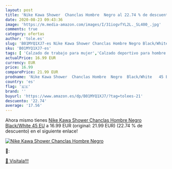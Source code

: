 ```yaml
---
layout: post
title: 'Nike Kawa Shower  Chanclas Hombre  Negro al 22.74 % de descuento'
date: 2020-08-23 09:43:36
image: 'https://m.media-amazon.com/images/I/31iogvfYL2L._SL400_.jpg'
comments: true
category: ofertas
author: 'tole.es'
slug: 'B01MYQ1XJ7-es Nike Kawa Shower Chanclas Hombre Negro Black/White 45 EU'
sku: 'B01MYQ1XJ7-es'
tags: [ 'Calzado de trabajo para mujer','Calzado deportivo para hombre','Calzado sanitario y de hostelería para mujer','Chanclas y sandalias de piscina para hombre','Sandalias y chanclas para niña','Zapatillas y calzado deportivo para hombre','Zapatos','Zapatos para hombre','Zapatos para mujer','Zapatos para niñas pequeñas','Zapatos y complementos','Zuecos sanitarios y de hostelería para mujer','Zuecos y mules para hombre','chanclas', ]
actualPrice: 16.99 EUR
currency: EUR
price: 16.99
comparePrice: 21.99 EUR
prodname: 'Nike Kawa Shower  Chanclas Hombre  Negro  Black/White   45 EU'
country: 'es'
flag: '🇪🇸'
brand: ''
buyurl: 'https://www.amazon.es/dp/B01MYQ1XJ7/?tag=tolees-21'
descuento: '22.74'
average: '17.56'
---
```


Ahora mismo tienes [Nike Kawa Shower  Chanclas Hombre  Negro  Black/White   45 EU](https://www.amazon.es/dp/B01MYQ1XJ7/?tag=tolees-21) a 16.99 EUR (original: 21.99 EUR) (22.74 %  de descuento) en el siguiente enlace!

[![Nike Kawa Shower  Chanclas Hombre  Negro](https://m.media-amazon.com/images/I/31iogvfYL2L._SL400_.jpg)](https://www.amazon.es/dp/B01MYQ1XJ7/?tag=tolees-21)

🔎:


[🛒 Visítala!!!](https://www.amazon.es/dp/B01MYQ1XJ7/?tag=tolees-21)
